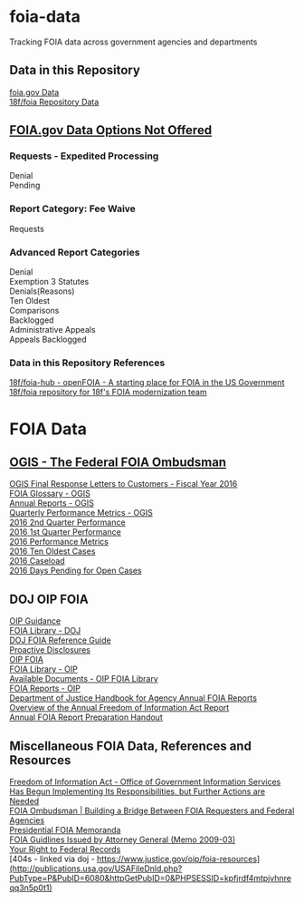 # foia-data
Tracking FOIA data across government agencies and departments  

## Data in this Repository  
[foia.gov Data](https://github.com/sunlightlabs/foia-data/tree/master/data/foia.gov)  
[18f/foia Repository Data](https://github.com/sunlightlabs/foia-data/tree/master/data/open.foia.gov)  

## [FOIA.gov Data Options Not Offered](https://www.foia.gov/data.html)  


### Requests - Expedited Processing  
Denial  
Pending  

### Report Category: Fee Waive  
Requests  

### Advanced Report Categories  
Denial  
Exemption 3 Statutes  
Denials(Reasons)  
Ten Oldest  
Comparisons  
Backlogged  
Administrative Appeals  
Appeals Backlogged

### Data in this Repository References  

[18f/foia-hub - openFOIA - A starting place for FOIA in the US Government](https://github.com/18F/foia-hub)  
[18f/foia repository for 18f's FOIA modernization team](https://github.com/18F/foia)  

# FOIA Data  
  
## [OGIS - The Federal FOIA Ombudsman](https://ogis.archives.gov/)   

[OGIS Final Response Letters to Customers - Fiscal Year 2016](https://ogis.archives.gov/mediation-program/ogis-final-response-letters-to-customers/ogis-response-letters-to-customers-fy-2016.htm)  
[FOIA Glossary - OGIS](https://ogis.archives.gov/Resources/ogis-toolbox/glossary.htm)  
[Annual Reports - OGIS](https://ogis.archives.gov/about-ogis/annual-reports.htm)  
[Quarterly Performance Metrics - OGIS](https://ogis.archives.gov/mediation-program/quarterly-performance-metrics.htm)  
[2016 2nd Quarter Performance](https://ogis.archives.gov/Assets/Mediation+2nd+Quarter+2016+Metrics.pdf?method=1)  
[2016 1st Quarter Performance](https://ogis.archives.gov/Assets/Mediation+1st+Quarter+2016+Metrics.pdf?method=1)  
[2016 Performance Metrics](https://ogis.archives.gov/Assets/Quarterly+Performance+Metrics.csv?method=1)  
[2016 Ten Oldest Cases](https://ogis.archives.gov/Assets/Quarterly+Ten+Oldest.csv?method=1)  
[2016 Caseload](https://ogis.archives.gov/Assets/Quarterly+Caseload.csv?method=1)  
[2016 Days Pending for Open Cases](https://ogis.archives.gov/Assets/Quarterly+Days+Pending.csv?method=1)  

## DOJ OIP FOIA  

[OIP Guidance](https://www.justice.gov/oip/oip-guidance)  
[FOIA Library - DOJ](https://www.justice.gov/oip/foia-library)  
[DOJ FOIA Reference Guide](https://www.justice.gov/oip/department-justice-freedom-information-act-reference-guide)  
[Proactive Disclosures](https://www.justice.gov/oip/proactive-disclosures)  
[OIP FOIA](https://www.justice.gov/oip/oip-foia)  
[FOIA Library - OIP](https://www.justice.gov/oip/available-documents-oip)  
[Available Documents - OIP FOIA Library](https://www.justice.gov/oip/foia-library)  
[FOIA Reports - OIP](https://www.justice.gov/oip/reports-1)  
[Department of Justice Handbook for Agency Annual FOIA Reports](https://www.justice.gov/oip/docs/doj-handbook-for-agency-annual-freedom-of-information-act-reports.pdf)  
[Overview of the Annual Freedom of Information Act Report](https://www.justice.gov/oip/training/annual_report_refresher_training_slides/download)  
[Annual FOIA Report Preparation Handout](https://www.justice.gov/oip/training/annual_report_refresher_training_handout/download)  

## Miscellaneous FOIA Data, References and Resources
 
[Freedom of Information Act - Office of Government Information Services Has Begun Implementing Its Responsibilities, but Further Actions are Needed](http://www.gao.gov/products/GAO-13-650)  
[FOIA Ombudsman &#124; Building a Bridge Between FOIA Requesters and Federal Agencies](https://foia.blogs.archives.gov/)  
[Presidential FOIA Memoranda](http://www.whitehouse.gov/the_press_office/FreedomofInformationAct/)  
[FOIA Guidlines Issued by Attorney General (Memo 2009-03)](https://www.justice.gov/ag/foia-memo-march2009.pdf)  
[Your Right to Federal Records](http://web.archive.org/web/*/http://publications.usa.gov/USAFileDnld.php?PubType=P&PubID=6080&httpGetPubID=0&PHPSESSID=kpfjrdf4mtpjvhnreqq3n5p0t1)  
[404s - linked via doj - https://www.justice.gov/oip/foia-resources](http://publications.usa.gov/USAFileDnld.php?PubType=P&PubID=6080&httpGetPubID=0&PHPSESSID=kpfjrdf4mtpjvhnreqq3n5p0t1)  


